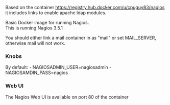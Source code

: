Based on the container https://registry.hub.docker.com/u/cpuguy83/nagios
it includes links to enable apache ldap modules.

Basic Docker image for running Nagios.<br />
This is running Nagios 3.5.1

You should either link a mail container in as "mail" or set MAIL_SERVER, otherwise
mail will not work.

### Knobs ###

By default:
    - NAGIOSADMIN_USER=nagiosadmin
    - NAGIOSAMDIN_PASS=nagios

### Web UI ###
The Nagios Web UI is available on port 80 of the container<br />
